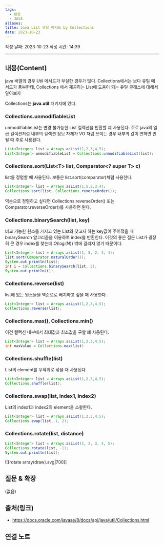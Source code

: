 ```yaml
---
tags:
  - 완성
  - JAVA
aliases: 
title: Java List 유틸 메서드 by Collections
date: 2023-10-23
---
```

작성 날짜: 2023-10-23
작성 시간: 14:39


----
## 내용(Content)
java 배열의 경우 Util 메서드가 부실한 경우가 많다. Collections에서는 보다 유틸 메서드가 풍부한데, Collections 에서 제공하는 List에 도움이 되는 유틸 클래스에 대해서 알아보자

Collections는 **java.util** 패키지에 있다.

### Collections.unmodifiableList

unmodifiableList는 변경 불가능한 List 컬렉션을 반환할 떄 사용된다. 주로 java의 일급 컬렉션처럼 내부의 컬렉션 정보 자체가 VO 처럼 쓰이는 경우 내부의 값이 변하면 안될 때 주로 사용된다.

```java
List<Integer> list = Arrays.asList(1,2,3,4,5);
List<Integer> unmodifiableList = Collections.unmodifiableList(list);
```

### Collections.sort(List\<T> list, Comparator\<? super T> c)

list를 정렬할 때 사용된다.  보통은 list.sort(comparator)처럼 사용한다.

```java
List<Integer> list = Arrays.asList(1,5,2,3,4);
Collections.sort(list, Collections.reverseOrder());
```

역순으로 정렬하고 싶다면 Collections.reverseOrder() 또는 Comparator.reverseOrder()를 사용하면 된다.

### Collections.binarySearch(list, key)

비교 가능한 원소를 가지고 있는 LIst와 찾고자 하는 key값이 주어졌을 때 binarySearch 알고리즘을 이용하여 index를 반환한다. 이것의 좋은 점은 List가 굉장히 큰 경우 index를 찾는데 $O(\log(N))$ 밖에 걸리지 않기 때문이다.

```java
List<Integer> list = Arrays.asList(1, 5, 2, 3, 4);  
list.sort(Comparator.naturalOrder());  
System.out.println(list);  
int i = Collections.binarySearch(list, 3);  
System.out.println(i);
```


### Collections.reverse(list)

list에 있는 원소들을 역순으로 배치하고 싶을 때 사용한다.

```java
List<Integer> list = Arrays.asList(1,2,3,4,5);
Collections.reverse(list);
```


### Collections.max(), Collections.min()

이건 컬렉션 내부에서 최대값과 최소값을 구할 떄 사용된다.

```java
List<Integer> list = Arrays.asList(1,2,3,4,5);
int maxValue = Collections.max(list)
```


### Collections.shuffle(list)

List의 element를 무작위로 섞을 때 사용된다.

```java
List<Integer> list = Arrays.asList(1,2,3,4,5);
Collections.shuffle(list);
```

### Collections.swap(list, index1, index2)

List의 index1과 index2의 element을 스왚한다.

```java
List<Integer> list = Arrays.asList(1,2,3,4,5);
Collections.swap(list, 1, 2);
```

### Collections.rotate(list, distance)

```java
List<Integer> list = Arrays.asList(1, 2, 3, 4, 5);  
Collections.rotate(list, -1);  
System.out.println(list);
```

![[rotate array(draw).svg|700]]



## 질문 & 확장

(없음)

## 출처(링크)
- https://docs.oracle.com/javase/8/docs/api/java/util/Collections.html

## 연결 노트











